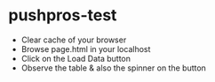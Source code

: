 # pushpros-test

* Clear cache of your browser
* Browse page.html in your localhost
* Click on the Load Data button
* Observe the table & also the spinner on the button